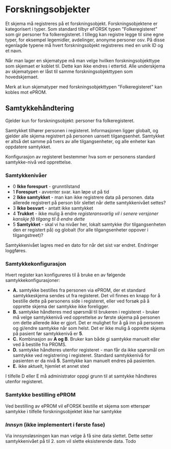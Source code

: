 # Forskningsobjekter

Et skjema må registreres på et forskningsobjekt. Forskningsobjektene er kategorisert i typer. Som standard tilbyr eFORSK typen "Folkeregisteret" som gir personer fra folkeregisteret. I tillegg kan registre legge til sine egne typer, for eksempel legemidler, avdelinger, anonyme personer osv. På disse egenlagde typene må hvert forskningsobjekt registreres med en unik ID og et navn.

Når man lager en skjematype må man velge hvilken forskningsobjekttype som skjemaet er koblet til. Dette kan ikke endres i ettertid. Alle underskjema av skjematypen er låst til samme forskningsobjekttypen som hovedskjemaet.

Merk at kun skjematyper med forskningsobjekttypen "Folkeregisteret" kan kobles mot ePROM.

## Samtykkehåndtering

Gjelder kun for forskningsobjekt: personer fra folkeregisteret.

Samtykket tilhører personen i registeret. Informasjonen ligger globalt, og gjelder alle skjema registrert på personen uansett tilgangsenhet. Samtykket er altså det samme på tvers av alle tilgangsenheter, og alle enheter kan oppdatere samtykket. 

Konfigurasjon av registeret bestemmer hva som er personens standard samtykke-nivå ved opprettelse. 

### Samtykkenivåer

* 0 **Ikke forespurt** - grunntilstand
* 1 **Forespurt** - avventer svar. kan løpe ut på tid
* 2 **Ikke samtykket** - man kan ikke registrere data på personen. data allerede registrert på person blir slettet når dette samtykkenivået settes?
* 3 **Ikke besvart** - antatt ikke samtykket
* 4 **Trukket** - ikke mulig å endre *registeransvarlig vil i senere versjoner kanskje få tilgang til å endre dette*
* 5 **Samtykket** - skal vi ha nivåer her,  lokalt samtykke (for tilgangsenheten den er registert på) og globalt (for alle tilgangsenheter oppover i tilgangstreet)?

Samtykkenivået lagres med en dato for når det sist var endret. Endringer loggføres.

### Samtykkekonfigurasjon

Hvert register kan konfigureres til å bruke en av følgende samtykkekonfigurasjoner:

* **A.** samtykke bestilles fra personen via ePROM, der et standard samtykkeskjema sendes ut fra registeret. Det vil finnes en knapp for å bestille dette på personens side i registeret, eller ved forsøk på å opprette skjema der samtykke ikke foreligger.
* **B.** samtykke håndteres med spørsmål til brukeren i registeret - bruker må velge samtykkenivå ved opprettelse av første skjema på personen om dette allerede ikke er gjort. Det er mulighet for å gå inn på personen og gi/endre samtykke når som helst. Det er ikke mulig å opprette skjema på pasient før samtykkenivå er **5**.
* **C.** Kombinasjon av **A og B**. Bruker kan både gi samtykke manuelt eller ved å bestille fra PROMS.
* **D.** samtykke håndteres utenfor registeret - man får da ikke spørsmål om samtykke ved registrering i registeret. Standard samtykkenivå for pasienten er da nivå **5**. Samtykke kan manuelt endres på pasienten.
* **E.** ikke aktuelt, hjemlet et annet sted

I tilfelle D eller E må administrator oppgi grunn til at samtykke håndteres utenfor registeret.

### Samtykke bestilling ePROM

Ved bestilling av ePROM vil eFORSK bestille et skjema som etterspør samtykke i tilfelle forskningsobjektet ikke har samtykke

### *Innsyn* (ikke implementert i første fase)

Via innsynsløsningen kan man velge å få sine data slettet. Dette setter samtykkenivået på til 2. som vil slette eksisterende data.
Todo
